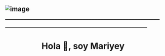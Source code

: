 ![image](https://github.com/Mariayey12/Mariayey12/assets/92681721/db5015ef-e2a1-4a2a-99c1-7b725c5208ac)________________________________________________________________________________________________
-------------------------------------------------------------------------------------------------------------
<h1 align="center">Hola 👋, soy Mariyey</h1> 




